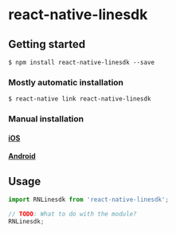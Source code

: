 # react-native-linesdk

## Getting started

`$ npm install react-native-linesdk --save`

### Mostly automatic installation

`$ react-native link react-native-linesdk`

### Manual installation

#### [iOS](/docs/iOS.md)

#### [Android](/docs/Android.md)

## Usage

```javascript
import RNLinesdk from 'react-native-linesdk';

// TODO: What to do with the module?
RNLinesdk;
```
